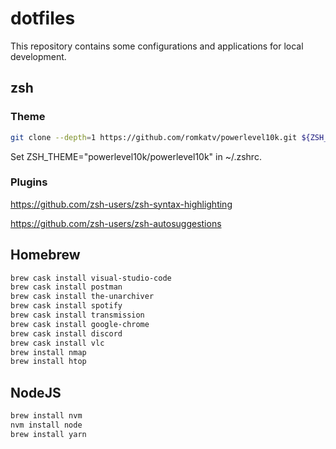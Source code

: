 # dotfiles

This repository contains some configurations and applications for local development.

## zsh

### Theme

```bash
git clone --depth=1 https://github.com/romkatv/powerlevel10k.git ${ZSH_CUSTOM:-~/.oh-my-zsh/custom}/themes/powerlevel10k
```
Set ZSH_THEME="powerlevel10k/powerlevel10k" in ~/.zshrc.

### Plugins

<https://github.com/zsh-users/zsh-syntax-highlighting>

<https://github.com/zsh-users/zsh-autosuggestions>

## Homebrew

```bash
brew cask install visual-studio-code
brew cask install postman
brew cask install the-unarchiver
brew cask install spotify
brew cask install transmission
brew cask install google-chrome
brew cask install discord
brew cask install vlc
brew install nmap
brew install htop
```

## NodeJS

```bash
brew install nvm
nvm install node
brew install yarn
```